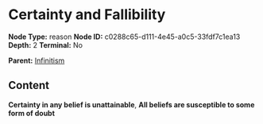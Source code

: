# Certainty and Fallibility

**Node Type:** reason
**Node ID:** c0288c65-d111-4e45-a0c5-33fdf7c1ea13
**Depth:** 2
**Terminal:** No

**Parent:** [Infinitism](infinitism.md)

## Content

**Certainty in any belief is unattainable**, **All beliefs are susceptible to some form of doubt**
